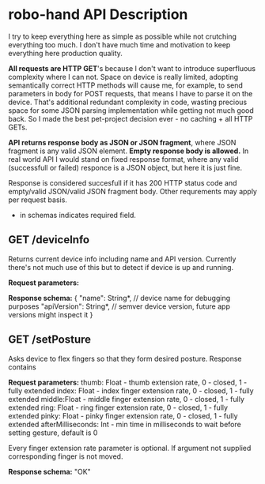 #  robo-hand API Description

I try to keep everything here as simple as possible while not crutching everything too much. I don't have much time and motivation to
keep everything here production quality.

**All requests are HTTP GET**'s because I don't want to introduce superfluous complexity where I can not. Space on device is really limited,
adopting semantically correct HTTP methods will cause me, for example, to send parameters in body for POST requests, that means I
have to parse it on the device. That's additional redundant complexity in code, wasting precious space for some JSON parsing
implementation while getting not much good back. So I made the best pet-project decision ever - no caching + all HTTP GETs.

**API returns response body as JSON or JSON fragment**, where JSON fragment is any valid JSON element. **Empty response body is
allowed.** In real world API I would stand on fixed response format, where any valid (successfull or failed) responce is a JSON object,
but here it is just fine.


Response is considered succesfull if it has 200 HTTP status code and empty/valid JSON/valid JSON fragment body. Other requrements
may apply per request basis.

* in schemas indicates required field.


## GET /deviceInfo
Returns current device info including name and API version. Currently there's not much use of this but to detect if device is up and running.

**Request parameters:**
<none>

**Response schema:**
{
    "name": String*, // device name for debugging purposes
    "apiVersion": String*, // semver device version, future app versions might inspect it
}


## GET /setPosture
Asks device to flex fingers so that they form desired posture. Response contains

**Request parameters:**
thumb: Float - thumb extension rate, 0 - closed, 1 - fully extended
index: Float - index finger extension rate, 0 - closed, 1 - fully extended
middle:Float - middle finger extension rate, 0 - closed, 1 - fully extended
ring: Float - ring finger extension rate, 0 - closed, 1 - fully extended
pinky: Float - pinky finger extension rate, 0 - closed, 1 - fully extended
afterMilliseconds: Int - min time in milliseconds to wait before setting gesture, default is 0

Every finger extension rate parameter is optional. If argument not supplied corresponding finger is not moved.

**Response schema:**
"OK"
